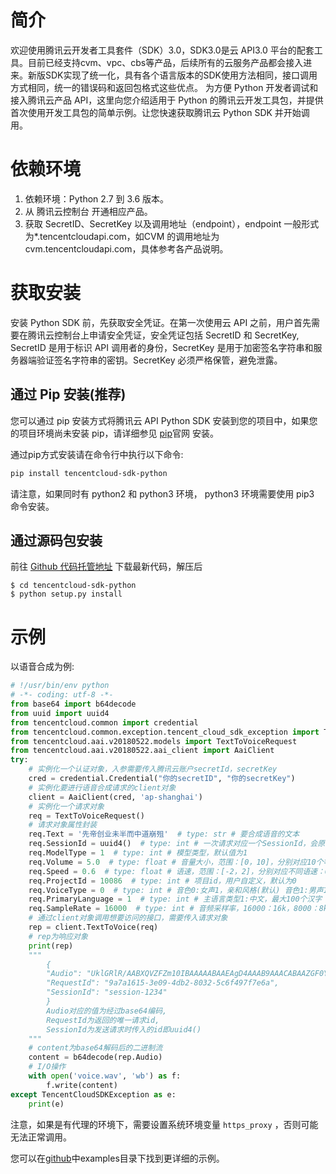 # 简介
欢迎使用腾讯云开发者工具套件（SDK）3.0，SDK3.0是云 API3.0 平台的配套工具。目前已经支持cvm、vpc、cbs等产品，后续所有的云服务产品都会接入进来。新版SDK实现了统一化，具有各个语言版本的SDK使用方法相同，接口调用方式相同，统一的错误码和返回包格式这些优点。
为方便 Python 开发者调试和接入腾讯云产品 API，这里向您介绍适用于 Python 的腾讯云开发工具包，并提供首次使用开发工具包的简单示例。让您快速获取腾讯云 Python SDK 并开始调用。

# 依赖环境

1. 依赖环境：Python 2.7 到 3.6 版本。
2. 从 腾讯云控制台 开通相应产品。
3. 获取 SecretID、SecretKey 以及调用地址（endpoint），endpoint 一般形式为\*.tencentcloudapi.com，如CVM 的调用地址为 cvm.tencentcloudapi.com，具体参考各产品说明。

# 获取安装

安装 Python SDK 前，先获取安全凭证。在第一次使用云 API 之前，用户首先需要在腾讯云控制台上申请安全凭证，安全凭证包括 SecretID 和 SecretKey, SecretID 是用于标识 API 调用者的身份，SecretKey 是用于加密签名字符串和服务器端验证签名字符串的密钥。SecretKey 必须严格保管，避免泄露。

## 通过 Pip 安装(推荐)

您可以通过 pip 安装方式将腾讯云 API Python SDK 安装到您的项目中，如果您的项目环境尚未安装 pip，请详细参见 [pip](https://pip.pypa.io/en/stable/installing/?spm=a3c0i.o32026zh.a3.6.74134958lLSo6o)官网 安装。

通过pip方式安装请在命令行中执行以下命令:

```bash
pip install tencentcloud-sdk-python
```

请注意，如果同时有 python2 和 python3 环境， python3 环境需要使用 pip3 命令安装。

## 通过源码包安装

前往 [Github 代码托管地址](https://github.com/tencentcloud/tencentcloud-sdk-python) 下载最新代码，解压后

    $ cd tencentcloud-sdk-python
    $ python setup.py install

# 示例

以语音合成为例:

```python
# !/usr/bin/env python
# -*- coding: utf-8 -*-
from base64 import b64decode
from uuid import uuid4
from tencentcloud.common import credential
from tencentcloud.common.exception.tencent_cloud_sdk_exception import TencentCloudSDKException
from tencentcloud.aai.v20180522.models import TextToVoiceRequest
from tencentcloud.aai.v20180522.aai_client import AaiClient
try:
    # 实例化一个认证对象，入参需要传入腾讯云账户secretId，secretKey
    cred = credential.Credential("你的secretID", "你的secretKey")
    # 实例化要进行语音合成请求的client对象
    client = AaiClient(cred, 'ap-shanghai')
    # 实例化一个请求对象
    req = TextToVoiceRequest()
    # 请求对象属性封装
    req.Text = '先帝创业未半而中道崩殂'  # type: str # 要合成语音的文本
    req.SessionId = uuid4()  # type: int # 一次请求对应一个SessionId，会原样返回，建议传入类似于uuid的字符串防止重复
    req.ModelType = 1  # type: int # 模型类型，默认值为1
    req.Volume = 5.0  # type: float # 音量大小，范围：[0，10]，分别对应10个等级的音量，默认为0
    req.Speed = 0.6  # type: float # 语速，范围：[-2，2]，分别对应不同语速：0.6倍，0.8倍，1.0倍，1.2倍，1.5倍，默认为0
    req.ProjectId = 10086  # type: int # 项目id，用户自定义，默认为0
    req.VoiceType = 0  # type: int # 音色0:女声1，亲和风格(默认) 音色1:男声1，成熟风格 音色2:男声2，成熟风格
    req.PrimaryLanguage = 1  # type: int # 主语言类型1:中文，最大100个汉字（标点符号算一个汉字）语言类型2:英文，最大支持400个字母（标点符号算一个字母)
    req.SampleRate = 16000  # type: int # 音频采样率，16000：16k，8000：8k，默认16k
    # 通过client对象调用想要访问的接口，需要传入请求对象
    rep = client.TextToVoice(req)
    # rep为响应对象
    print(rep)
    """
        {
        "Audio": "UklGRlR/AABXQVZFZm10IBAAAAABAAEAgD4AAAB9AAACABAAZGF0YSx9AAD+////AQD//wAAAAAAAAIAAQADAAMABgAEAAYABQAGAAUABwAIAAgACQAAE......AAgACAAEAAgADAAIAAwACAAQAAwACAAIAAgADAAMAAgACAAIAAwABAAAAAAAAAAAAAAD/////AAAAAAAA//8AAP///v/9//7//v///////v8AAP///////wAA/////wAA/////wAAAAAAAAAAAAAAAAAAAAAAAAAA",
        "RequestId": "9a7a1615-3e09-4db2-8032-5c6f497f7e6a",
        "SessionId": "session-1234"
        }
        Audio对应的值为经过base64编码,
        RequestId为返回的唯一请求id,
        SessionId为发送请求时传入的id即uuid4()
    """
    # content为base64解码后的二进制流
    content = b64decode(rep.Audio)
    # I/O操作
    with open('voice.wav', 'wb') as f:
        f.write(content)
except TencentCloudSDKException as e:
    print(e)
```

注意，如果是有代理的环境下，需要设置系统环境变量 `https_proxy` ，否则可能无法正常调用。

您可以在[github](https://github.com/zepc007/tencentcloud-sdk-python)中examples目录下找到更详细的示例。


